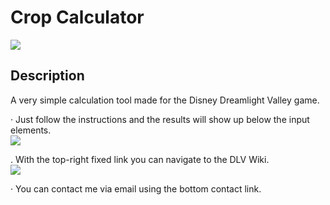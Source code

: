 # Crop Calculator

![](https://i.ibb.co/47nPyrq/preview.png) <br>

## Description

A very simple calculation tool made for the Disney Dreamlight Valley game.

· Just follow the instructions and the results will show up below the input elements. <br>
![](https://i.ibb.co/JmRGRxT/result.png)

. With the top-right fixed link you can navigate to the DLV Wiki. <br>
![](https://i.ibb.co/3mjsvtb/wiki.png)

· You can contact me via email using the bottom contact link.








